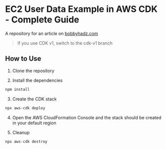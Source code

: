 # EC2 User Data Example in AWS CDK - Complete Guide

A repository for an article on
[bobbyhadz.com](https://bobbyhadz.com/blog/aws-cdk-ec2-userdata-example)

> If you use CDK v1, switch to the cdk-v1 branch

## How to Use

1. Clone the repository

2. Install the dependencies

```bash
npm install
```

3. Create the CDK stack

```bash
npx aws-cdk deploy
```

4. Open the AWS CloudFormation Console and the stack should be created in your
   default region

5. Cleanup

```bash
npx aws-cdk destroy
```

